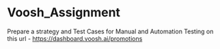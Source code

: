 # Voosh_Assignment
Prepare a strategy and Test Cases for Manual and Automation Testing on this url - https://dashboard.voosh.ai/promotions
